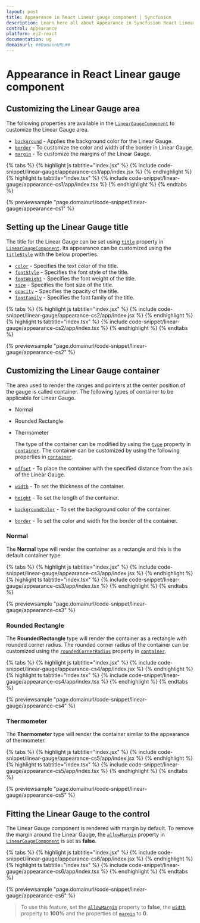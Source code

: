 ```yaml
---
layout: post
title: Appearance in React Linear gauge component | Syncfusion
description: Learn here all about Appearance in Syncfusion React Linear gauge component of Syncfusion Essential JS 2 and more.
control: Appearance 
platform: ej2-react
documentation: ug
domainurl: ##DomainURL##
---
```


# Appearance in React Linear gauge component

<!-- markdownlint-disable MD013 -->

## Customizing the Linear Gauge area

The following properties are available in the [`LinearGaugeComponent`](https://ej2.syncfusion.com/react/documentation/api/linear-gauge/) to customize the Linear Gauge area.

* [`background`](https://ej2.syncfusion.com/react/documentation/api/linear-gauge/#background) - Applies the background color for the Linear Gauge.
* [`border`](https://ej2.syncfusion.com/react/documentation/api/linear-gauge/#border) - To customize the color and width of the border in Linear Gauge.
* [`margin`](https://ej2.syncfusion.com/react/documentation/api/linear-gauge/#margin) - To customize the margins of the Linear Gauge.

{% tabs %}
{% highlight js tabtitle="index.jsx" %}
{% include code-snippet/linear-gauge/appearance-cs1/app/index.jsx %}
{% endhighlight %}
{% highlight ts tabtitle="index.tsx" %}
{% include code-snippet/linear-gauge/appearance-cs1/app/index.tsx %}
{% endhighlight %}
{% endtabs %}

 {% previewsample "page.domainurl/code-snippet/linear-gauge/appearance-cs1" %}

## Setting up the Linear Gauge title

The title for the Linear Gauge can be set using [`title`](https://ej2.syncfusion.com/react/documentation/api/linear-gauge/#title) property in [`LinearGaugeComponent`](https://ej2.syncfusion.com/react/documentation/api/linear-gauge/). Its appearance can be customized using the [`titleStyle`](https://ej2.syncfusion.com/react/documentation/api/linear-gauge/#titlestyle) with the below properties.

* [`color`](https://ej2.syncfusion.com/react/documentation/api/linear-gauge/fontModel/#color) - Specifies the text color of the title.
* [`fontStyle`](https://ej2.syncfusion.com/react/documentation/api/linear-gauge/fontModel/#fontStyle) - Specifies the font style of the title.
* [`fontWeight`](https://ej2.syncfusion.com/react/documentation/api/linear-gauge/fontModel/#fontweight) - Specifies the font weight of the title.
* [`size`](https://ej2.syncfusion.com/react/documentation/api/linear-gauge/fontModel/#size) - Specifies the font size of the title.
* [`opacity`](https://ej2.syncfusion.com/react/documentation/api/linear-gauge/fontModel/#opacity) - Specifies the opacity of the title.
* [`fontFamily`](https://ej2.syncfusion.com/react/documentation/api/linear-gauge/fontModel/#fontfamily) - Specifies the font family of the title.

{% tabs %}
{% highlight js tabtitle="index.jsx" %}
{% include code-snippet/linear-gauge/appearance-cs2/app/index.jsx %}
{% endhighlight %}
{% highlight ts tabtitle="index.tsx" %}
{% include code-snippet/linear-gauge/appearance-cs2/app/index.tsx %}
{% endhighlight %}
{% endtabs %}

 {% previewsample "page.domainurl/code-snippet/linear-gauge/appearance-cs2" %}

## Customizing the Linear Gauge container

The area used to render the ranges and pointers at the center position of the gauge is called container. The following types of container to be applicable for Linear Gauge.

* Normal
* Rounded Rectangle
* Thermometer

   The type of the container can be modified by using the [`type`](https://ej2.syncfusion.com/react/documentation/api/linear-gauge/containerModel/#type) property in [`container`](https://ej2.syncfusion.com/react/documentation/api/linear-gauge/containerModel/). The container can be customized by using the following properties in [`container`](https://ej2.syncfusion.com/react/documentation/api/linear-gauge/containerModel/).

* [`offset`](https://ej2.syncfusion.com/react/documentation/api/linear-gauge/containerModel/#offset) - To place the container with the specified distance from the axis of the Linear Gauge.
* [`width`](https://ej2.syncfusion.com/react/documentation/api/linear-gauge/containerModel/#width) - To set the thickness of the container.
* [`height`](https://ej2.syncfusion.com/react/documentation/api/linear-gauge/containerModel/#height) - To set the length of the container.
* [`backgroundColor`](https://ej2.syncfusion.com/react/documentation/api/linear-gauge/containerModel/#backgroundcolor) - To set the background color of the container.
* [`border`](https://ej2.syncfusion.com/react/documentation/api/linear-gauge/container/#border) - To set the color and width for the border of the container.

### Normal

The **Normal** type will render the container as a rectangle and this is the default container type.

{% tabs %}
{% highlight js tabtitle="index.jsx" %}
{% include code-snippet/linear-gauge/appearance-cs3/app/index.jsx %}
{% endhighlight %}
{% highlight ts tabtitle="index.tsx" %}
{% include code-snippet/linear-gauge/appearance-cs3/app/index.tsx %}
{% endhighlight %}
{% endtabs %}

 {% previewsample "page.domainurl/code-snippet/linear-gauge/appearance-cs3" %}

### Rounded Rectangle

The **RoundedRectangle** type will render the container as a rectangle with rounded corner radius. The rounded corner radius of the container can be customized using the [`roundedCornerRadius`](https://ej2.syncfusion.com/react/documentation/api/linear-gauge/container/#roundedcornerradius) property in [`container`](https://ej2.syncfusion.com/react/documentation/api/linear-gauge/containerModel/).

{% tabs %}
{% highlight js tabtitle="index.jsx" %}
{% include code-snippet/linear-gauge/appearance-cs4/app/index.jsx %}
{% endhighlight %}
{% highlight ts tabtitle="index.tsx" %}
{% include code-snippet/linear-gauge/appearance-cs4/app/index.tsx %}
{% endhighlight %}
{% endtabs %}

 {% previewsample "page.domainurl/code-snippet/linear-gauge/appearance-cs4" %}

### Thermometer

The **Thermometer** type will render the container similar to the appearance of thermometer.

{% tabs %}
{% highlight js tabtitle="index.jsx" %}
{% include code-snippet/linear-gauge/appearance-cs5/app/index.jsx %}
{% endhighlight %}
{% highlight ts tabtitle="index.tsx" %}
{% include code-snippet/linear-gauge/appearance-cs5/app/index.tsx %}
{% endhighlight %}
{% endtabs %}

 {% previewsample "page.domainurl/code-snippet/linear-gauge/appearance-cs5" %}

## Fitting the Linear Gauge to the control

The Linear Gauge component is rendered with margin by default. To remove the margin around the Linear Gauge, the [`allowMargin`](https://ej2.syncfusion.com/react/documentation/api/linear-gauge/#allowmargin) property in [`LinearGaugeComponent`](https://ej2.syncfusion.com/react/documentation/api/linear-gauge/) is set as **false**.

{% tabs %}
{% highlight js tabtitle="index.jsx" %}
{% include code-snippet/linear-gauge/appearance-cs6/app/index.jsx %}
{% endhighlight %}
{% highlight ts tabtitle="index.tsx" %}
{% include code-snippet/linear-gauge/appearance-cs6/app/index.tsx %}
{% endhighlight %}
{% endtabs %}

 {% previewsample "page.domainurl/code-snippet/linear-gauge/appearance-cs6" %}

>To use this feature, set the [`allowMargin`](https://ej2.syncfusion.com/react/documentation/api/linear-gauge/#allowmargin) property to **false**, the [`width`](https://ej2.syncfusion.com/react/documentation/api/linear-gauge/#width) property to **100%** and the properties of [`margin`](https://ej2.syncfusion.com/react/documentation/api/linear-gauge/#margin) to **0**.
